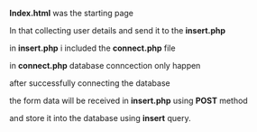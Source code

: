 **Index.html** was the starting page

In that collecting user details and send it to the **insert.php** 

in **insert.php** i included the **connect.php** file

in **connect.php** database conncection only happen

after successfully connecting the database

the form data will be received in **insert.php** using **POST** method

and store it into the database using **insert** query.
